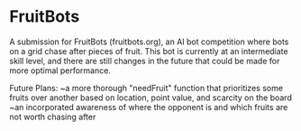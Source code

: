 # FruitBots
A submission for FruitBots (fruitbots.org), an AI bot competition where bots on a grid chase after pieces of fruit. This bot is currently at an intermediate skill level, and there are still changes in the future that could be made for more optimal performance. 

Future Plans:
~a more thorough "needFruit" function that prioritizes some fruits over another based on location, point value, and scarcity on the board
~an incorporated awareness of where the opponent is and which fruits are not worth chasing after
